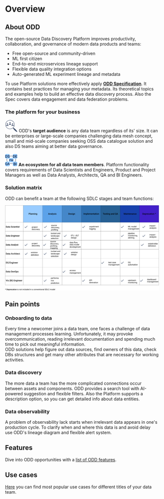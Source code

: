 # Overview
## About ODD
The open-source Data Discovery Platform improves productivity, collaboration, and governance of modern data products and teams: 
* Free open-source and community-driven 
* ML first citizen
* End-to-end microservices lineage support 
* Flexible data quality integration options 
* Auto-generated ML experiment lineage and metadata 

To use Platform solutions more effectively apply [**ODD Specification**](https://github.com/opendatadiscovery/opendatadiscovery-specification/blob/main/specification/specification.md). It contains  best practices for managing your metadata. Its theoretical topics and examples help to build an effective data discovery process. Also the Spec covers data engagement and data federation problems.

### The platform for your business
![](.gitbook/img/audience.png) ODD's **target audience** is any data team regardless of its' size. It can be enterprises or large-scale 
companies challenging data mesh concept, small and mid-scale companies seeking 
OSS data catalogue solution and also
DS teams
aiming at better data governance. \
 \
![](.gitbook/img/alltogether.png) **An ecosystem for all data team members**. Platform functionality covers requirements of Data Scientists and Engineers, Product and Project Managers as well as Data Analysts, Architects, QA and BI Engineers.

### Solution matrix
ODD can benefit a team at the following SDLC stages and team functions:

![](.gitbook/img/sdlc.png)
## Pain points
### Onboarding to data
Every time a newcomer joins a data team, one faces a challenge of data management processes learning. Unfortunately, it may provoke overcommunication, reading irrelevant documentation and spending much time to pick out meaningful information.  \
ODD solutions help figure out data sources, find owners of this data, check DBs structures and get many other attributes that are necessary for working activities.  
### Data discovery
The more data a team has the more complicated connections occur between assets and components. ODD provides a search tool with AI-powered suggestion and flexible filters. Also the Platform supports a description option, so you can get detailed info about data entities.
### Data observability 
A problem of observability lack starts when irrelevant data appears in one's production cycle. To clarify when and where this data is and avoid delay use ODD's lineage diagram and flexible alert system.
## Features
Dive into ODD opportunities with a [list of ODD features](Features.md). 

## Use cases
[Here](Use_cases.md) you can find most popular use cases for different titles of your data team.

<!---
> Open Data Discovery makes all your data entities reliable, observable, and easily discoverable.
**Onboarding to data** helps newcomers get such important information as data structure, data owners and pipelines.
-->
